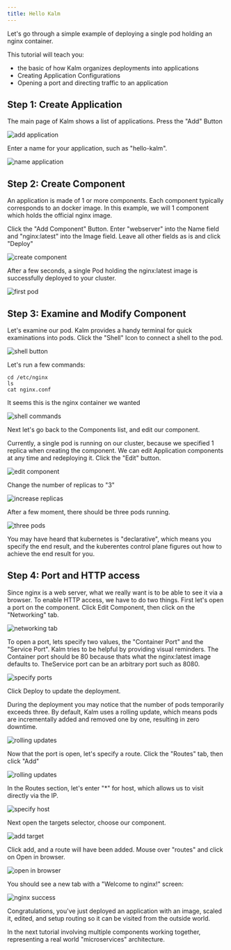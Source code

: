 ```yaml
---
title: Hello Kalm
---
```


Let's go through a simple example of deploying a single pod holding an nginx container.

This tutorial will teach you:

- the basic of how Kalm organizes deployments into applications
- Creating Application Configurations
- Opening a port and directing traffic to an application

## Step 1: Create Application

The main page of Kalm shows a list of applications. Press the "Add" Button

![add application](assets/add-app.png)

Enter a name for your application, such as "hello-kalm".

![name application](assets/name-app.png)

## Step 2: Create Component

An application is made of 1 or more components. Each component typically corresponds to an docker image. In this example, we will 1 component which holds the official nginx image.

Click the "Add Component" Button. Enter "webserver" into the Name field and "nginx:latest" into the Image field. Leave all other fields as is and click "Deploy"

![create component](assets/create-comp.png)

After a few seconds, a single Pod holding the nginx:latest image is successfully deployed to your cluster.

![first pod](assets/first-pod.png)

## Step 3: Examine and Modify Component

Let's examine our pod. Kalm provides a handy terminal for quick examinations into pods. Click the "Shell" Icon to connect a shell to the pod.

![shell button](assets/shell-button.png)

Let's run a few commands:

```
cd /etc/nginx
ls
cat nginx.conf
```

It seems this is the nginx container we wanted

![shell commands](assets/shell-cmd.png)

Next let's go back to the Components list, and edit our component.

Currently, a single pod is running on our cluster, because we specified 1 replica when creating the component. We can edit Application components at any time and redeploying it. Click the "Edit" button.

![edit component](assets/edit-comp.png)

Change the number of replicas to "3"

![increase replicas](assets/increase-replicas.png)

After a few moment, there should be three pods running.

![three pods](assets/three-pods.png)

You may have heard that kubernetes is "declarative", which means you specify the end result, and the kuberentes control plane figures out how to achieve the end result for you.

## Step 4: Port and HTTP access

Since nginx is a web server, what we really want is to be able to see it via a browser. To enable HTTP access, we have to do two things. First let's open a port on the component. Click Edit Component, then click on the "Networking" tab.

![networking tab](assets/networking-tab.png)

To open a port, lets specify two values, the "Container Port" and the "Service Port". Kalm tries to be helpful by providing visual reminders. The Container port should be 80 because thats what the nginx:latest image defaults to. TheService port can be an arbitrary port such as 8080.

![specify ports](assets/ports.png)

Click Deploy to update the deployment.

During the deployment you may notice that the number of pods temporarily exceeds three. By default, Kalm uses a rolling update, which means pods are incrementally added and removed one by one, resulting in zero downtime.

![rolling updates](assets/rolling-updates.png)

Now that the port is open, let's specify a route. Click the "Routes" tab, then click "Add"

![rolling updates](assets/add-route.png)

In the Routes section, let's enter "\*" for host, which allows us to visit directly via the IP.

![specify host](assets/specify-host.png)

Next open the targets selector, choose our component.

![add target](assets/add-target.png)

Click add, and a route will have been added. Mouse over "routes" and click on Open in browser.

![open in browser](assets/open-in-browser.png)

You should see a new tab with a "Welcome to nginx!" screen:

![nginx success](assets/nginx-success.png)

Congratulations, you've just deployed an application with an image, scaled it, edited, and setup routing so it can be visited from the outside world.

In the next tutorial involving multiple components working together, representing a real world "microservices" architecture.
